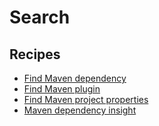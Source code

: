 # Search

## Recipes

* [Find Maven dependency](finddependency.md)
* [Find Maven plugin](findplugin.md)
* [Find Maven project properties](findproperties.md)
* [Maven dependency insight](dependencyinsight.md)

